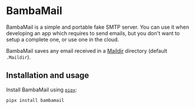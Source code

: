 # BambaMail

BambaMail is a simple and portable fake SMTP server. You can use it when developing an app which requires to send emails, but you don't want to setup a complete one, or use one in the cloud.

BambaMail saves any email received in a [Maildir](https://en.wikipedia.org/wiki/Maildir) directory (default `.Maildir`). 

## Installation and usage

Install BambaMail using  [`pipx`](https://github.com/pypa/pipx):

```bash
pipx install bambamail
```

